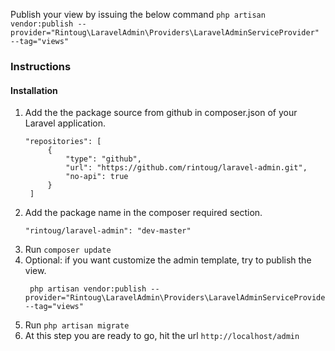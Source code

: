 Publish your view by issuing the below command
```php artisan vendor:publish --provider="Rintoug\LaravelAdmin\Providers\LaravelAdminServiceProvider" --tag="views"```

### Instructions

#### Installation

1. Add the the package source from github in composer.json of your Laravel application.
   ```
   "repositories": [
        {
            "type": "github",
            "url": "https://github.com/rintoug/laravel-admin.git",
            "no-api": true
        }
    ]
   
2. Add the package name in the composer required section.
   ```
   "rintoug/laravel-admin": "dev-master"
3. Run ```composer update```
4. Optional: if you want customize the admin template, try to publish the view.
   ```
    php artisan vendor:publish --provider="Rintoug\LaravelAdmin\Providers\LaravelAdminServiceProvider" --tag="views"
5. Run ```php artisan migrate```
6. At this step you are ready to go, hit the url ```http://localhost/admin```

